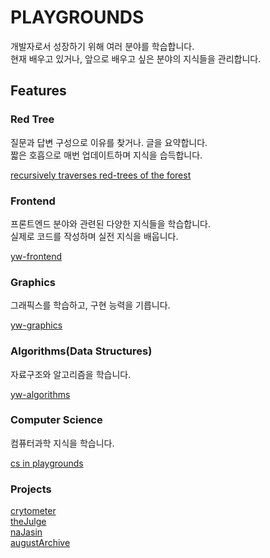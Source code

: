 # PLAYGROUNDS

개발자로서 성장하기 위해 여러 분야를 학습합니다.<br>
현재 배우고 있거나, 앞으로 배우고 싶은 분야의 지식들을 관리합니다.

## Features

### Red Tree

질문과 답변 구성으로 이유를 찾거나. 글을 요약합니다.<br>
짧은 호흡으로 매번 업데이트하며 지식을 습득합니다.

[recursively traverses red-trees of the forest](https://github.com/wooleejaan/yw-playgrounds/tree/main/_red-trees)

### Frontend

프론트엔드 분야와 관련된 다양한 지식들을 학습합니다.<br>
실제로 코드를 작성하며 실전 지식을 배웁니다.

[yw-frontend](https://github.com/wooleejaan/yw-frontend)

### Graphics

그래픽스를 학습하고, 구현 능력을 기릅니다.

[yw-graphics](https://github.com/wooleejaan/yw-graphics)

### Algorithms(Data Structures)

자료구조와 알고리즘을 학습니다.

[yw-algorithms](https://github.com/wooleejaan/yw-algorithms)

### Computer Science

컴퓨터과학 지식을 학습니다.

[cs in playgrounds](https://github.com/wooleejaan/yw-playgrounds/tree/main/_computer-science)

### Projects

[crytometer](https://github.com/codeit-bootcamp-frontend/0-crypto-meter-technokings)<br>
[theJulge](https://github.com/codeit-bootcamp-frontend/0-the-julge-young-developers)<br>
[naJasin](https://github.com/najasin/na-jasin-fe)<br>
[augustArchive](https://github.com/wooleejaan/august-archive)<br>
